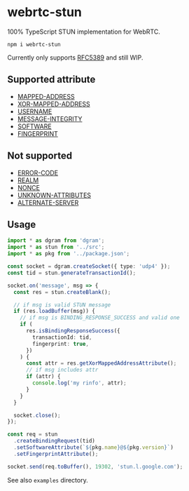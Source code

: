 # webrtc-stun

100% TypeScript STUN implementation for WebRTC.

```
npm i webrtc-stun
```

Currently only supports [RFC5389](https://tools.ietf.org/html/rfc5389) and still WIP.

## Supported attribute
- [MAPPED-ADDRESS](https://tools.ietf.org/html/rfc5389#section-15.1)
- [XOR-MAPPED-ADDRESS](https://tools.ietf.org/html/rfc5389#section-15.2)
- [USERNAME](https://tools.ietf.org/html/rfc5389#section-15.3)
- [MESSAGE-INTEGRITY](https://tools.ietf.org/html/rfc5389#section-15.4)
- [SOFTWARE](https://tools.ietf.org/html/rfc5389#section-15.10)
- [FINGERPRINT](https://tools.ietf.org/html/rfc5389#section-15.5)

## Not supported
- [ERROR-CODE](https://tools.ietf.org/html/rfc5389#section-15.6)
- [REALM](https://tools.ietf.org/html/rfc5389#section-15.7)
- [NONCE](https://tools.ietf.org/html/rfc5389#section-15.8)
- [UNKNOWN-ATTRIBUTES](https://tools.ietf.org/html/rfc5389#section-15.9)
- [ALTERNATE-SERVER](https://tools.ietf.org/html/rfc5389#section-15.11)

## Usage

```typescript
import * as dgram from 'dgram';
import * as stun from '../src';
import * as pkg from '../package.json';

const socket = dgram.createSocket({ type: 'udp4' });
const tid = stun.generateTransactionId();

socket.on('message', msg => {
  const res = stun.createBlank();

  // if msg is valid STUN message
  if (res.loadBuffer(msg)) {
    // if msg is BINDING_RESPONSE_SUCCESS and valid one
    if (
      res.isBindingResponseSuccess({
        transactionId: tid,
        fingerprint: true,
      })
    ) {
      const attr = res.getXorMappedAddressAttribute();
      // if msg includes attr
      if (attr) {
        console.log('my rinfo', attr);
      }
    }
  }

  socket.close();
});

const req = stun
  .createBindingRequest(tid)
  .setSoftwareAttribute(`${pkg.name}@${pkg.version}`)
  .setFingerprintAttribute();

socket.send(req.toBuffer(), 19302, 'stun.l.google.com');
```

See also `examples` directory.
